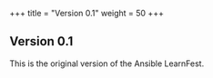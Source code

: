 +++
title = "Version 0.1"
weight = 50
+++

## Version 0.1

This is the original version of the Ansible LearnFest.
